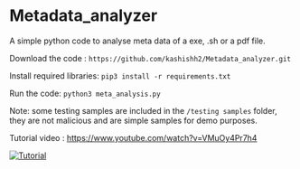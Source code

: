 # Metadata_analyzer
A simple python code to analyse meta data of a exe, .sh or a pdf file. 

Download the code : `https://github.com/kashishh2/Metadata_analyzer.git`

Install required libraries: `pip3 install -r requirements.txt`

Run the code: `python3 meta_analysis.py`

Note: some testing samples are included in the `/testing samples` folder, they are not malicious and are simple samples for demo purposes.

Tutorial video : https://www.youtube.com/watch?v=VMuOy4Pr7h4

[![Tutorial](https://github.com/kashishh2/Metadata_analyzer/tree/main/testing%20samples/screenshot.png)](https://www.youtube.com/watch?v=VMuOy4Pr7h4)
